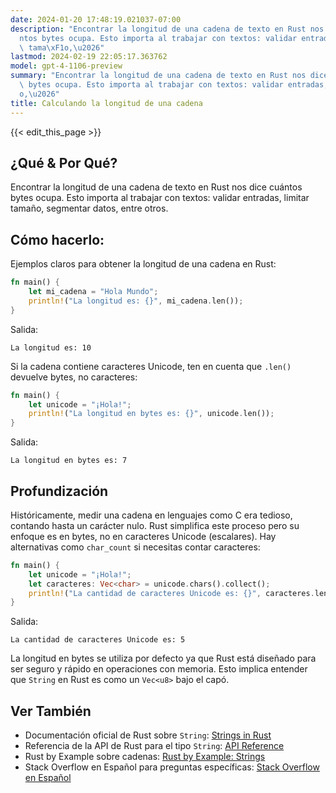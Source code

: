 ```yaml
---
date: 2024-01-20 17:48:19.021037-07:00
description: "Encontrar la longitud de una cadena de texto en Rust nos dice cu\xE1\
  ntos bytes ocupa. Esto importa al trabajar con textos: validar entradas, limitar\
  \ tama\xF1o,\u2026"
lastmod: 2024-02-19 22:05:17.363762
model: gpt-4-1106-preview
summary: "Encontrar la longitud de una cadena de texto en Rust nos dice cu\xE1ntos\
  \ bytes ocupa. Esto importa al trabajar con textos: validar entradas, limitar tama\xF1\
  o,\u2026"
title: Calculando la longitud de una cadena
---
```


{{< edit_this_page >}}

## ¿Qué & Por Qué?
Encontrar la longitud de una cadena de texto en Rust nos dice cuántos bytes ocupa. Esto importa al trabajar con textos: validar entradas, limitar tamaño, segmentar datos, entre otros.

## Cómo hacerlo:
Ejemplos claros para obtener la longitud de una cadena en Rust:

```Rust
fn main() {
    let mi_cadena = "Hola Mundo";
    println!("La longitud es: {}", mi_cadena.len());
}
```
Salida:
```
La longitud es: 10
```
Si la cadena contiene caracteres Unicode, ten en cuenta que `.len()` devuelve bytes, no caracteres:
```Rust
fn main() {
    let unicode = "¡Hola!";
    println!("La longitud en bytes es: {}", unicode.len());
}
```
Salida:
```
La longitud en bytes es: 7
```

## Profundización
Históricamente, medir una cadena en lenguajes como C era tedioso, contando hasta un carácter nulo. Rust simplifica este proceso pero su enfoque es en bytes, no en caracteres Unicode (escalares). Hay alternativas como `char_count` si necesitas contar caracteres:

```Rust
fn main() {
    let unicode = "¡Hola!";
    let caracteres: Vec<char> = unicode.chars().collect();
    println!("La cantidad de caracteres Unicode es: {}", caracteres.len());
}
```

Salida:
```
La cantidad de caracteres Unicode es: 5
```

La longitud en bytes se utiliza por defecto ya que Rust está diseñado para ser seguro y rápido en operaciones con memoria. Esto implica entender que `String` en Rust es como un `Vec<u8>` bajo el capó.

## Ver También
- Documentación oficial de Rust sobre `String`: [Strings in Rust](https://doc.rust-lang.org/book/ch08-02-strings.html)
- Referencia de la API de Rust para el tipo `String`: [API Reference](https://doc.rust-lang.org/std/string/struct.String.html)
- Rust by Example sobre cadenas: [Rust by Example: Strings](https://doc.rust-lang.org/stable/rust-by-example/std/str.html)
- Stack Overflow en Español para preguntas específicas: [Stack Overflow en Español](https://es.stackoverflow.com/questions/tagged/rust)
